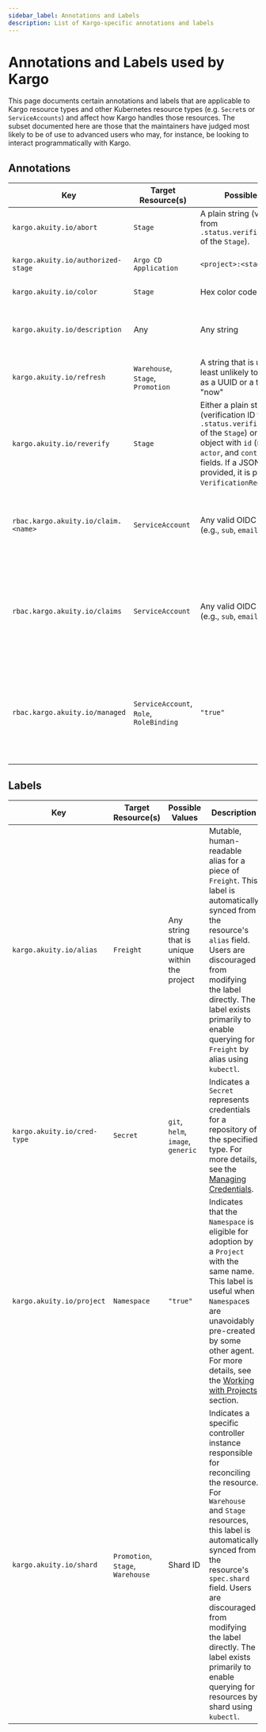 ```yaml
---
sidebar_label: Annotations and Labels
description: List of Kargo-specific annotations and labels
---
```


# Annotations and Labels used by Kargo

This page documents certain annotations and labels that are applicable to
Kargo resource types and other Kubernetes resource types (e.g. `Secret`s or
`ServiceAccounts`) and affect how Kargo handles those resources. The subset
documented here are those that the maintainers have judged most likely to be of
use to advanced users who may, for instance, be looking to interact
programmatically with Kargo.

## Annotations

| Key | Target Resource(s) | Possible Values | Description |
|-----|--------------------|-----------------|-------------|
| `kargo.akuity.io/abort` | `Stage` | A plain string (verification ID from `.status.verifications[*].id` of the `Stage`). | Aborts an in-progress `Freight` verification. |
| `kargo.akuity.io/authorized-stage` | `Argo CD Application` | `<project>:<stage>` | Indicates which `Stage` is authorized to manage the `Application` resource. |
| `kargo.akuity.io/color` | `Stage` | Hex color code (e.g. `#ff8800`) | Optional cosmetic color used in the UI's pipeline view. |
| `kargo.akuity.io/description` | Any | Any string | Optional human-readable description of the resource. May be used by the Kargo UI to display additional context or details. |
| `kargo.akuity.io/refresh` | `Warehouse`, `Stage`, `Promotion` | A string that is unique or at least unlikely to repeat, such as a UUID or a timestamp of "now" | Triggers reconciliation of the resource when its value changes. |
| `kargo.akuity.io/reverify` | `Stage` | Either a plain string (verification ID from `.status.verifications[*].id` of the `Stage`) or a JSON object with `id` (required), `actor`, and `controlPlane` fields. If a JSON object is provided, it is parsed as a `VerificationRequest`. | Triggers re-verification of a previously completed verification for the current `Freight`. |
| `rbac.kargo.akuity.io/claim.<name>` | `ServiceAccount` | Any valid OIDC claim value (e.g., `sub`, `email`, or `groups`) | Maps an OIDC claim to a `ServiceAccount`, enabling user-to-ServiceAccount mappings. For more details, refer to the access control sections of the [Operator Guide](../../40-operator-guide/40-security/30-access-controls.md) and [User Guide](../50-security/20-access-controls/index.md). |
| `rbac.kargo.akuity.io/claims` | `ServiceAccount` | Any valid OIDC claim values (e.g., `sub`, `email`, or `groups`) | Maps multiple OIDC claims to a `ServiceAccount`, enabling user-to-ServiceAccount mappings. This method is preferred over `rbac.kargo.akuity.io/claim.<name>`. For more details, refer to the access control sections of the [Operator Guide](../../40-operator-guide/40-security/30-access-controls.md) and [User Guide](../50-security/20-access-controls/index.md).
| `rbac.kargo.akuity.io/managed` | `ServiceAccount`, `Role`, `RoleBinding` | `"true"` | Permits the UI or CLI (via the API server) to programmatically manage trios of `ServiceAccount`, `Role`, and `RoleBinding` resources via Kargo's own ["roles" abstraction](../50-security/20-access-controls/index.md#managing-mappings-and-permissions). Omit this annotation if you wish to exclusively manage these resources [declaratively](../50-security/20-access-controls/index.md#managing-kargo-roles-declaratively). |

## Labels

| Key | Target Resource(s) | Possible Values | Description |
|-----|--------------------|-----------------|-------------|
| `kargo.akuity.io/alias` | `Freight` | Any string that is unique within the project | Mutable, human-readable alias for a piece of `Freight`. This label is automatically synced from the resource's `alias` field. Users are discouraged from modifying the label directly.  The label exists primarily to enable querying for `Freight` by alias using `kubectl`. |
| `kargo.akuity.io/cred-type` | `Secret` | `git`, `helm`, `image`, `generic` | Indicates a `Secret` represents credentials for a repository of the specified type. For more details, see the [Managing Credentials](../50-security/30-managing-credentials.md#repository-credentials-as-secret-resources). |
| `kargo.akuity.io/project` | `Namespace` | `"true"` | Indicates that the `Namespace` is eligible for adoption by a `Project` with the same name. This label is useful when `Namespace`s are unavoidably pre-created by some other agent. For more details, see the [Working with Projects](../20-how-to-guides/20-working-with-projects.md#namespace-adoption) section. |
| `kargo.akuity.io/shard` | `Promotion`, `Stage`, `Warehouse` | Shard ID | Indicates a specific controller instance responsible for reconciling the resource. For `Warehouse` and `Stage` resources, this label is automatically synced from the resource's `spec.shard` field. Users are discouraged from modifying the label directly. The label exists primarily to enable querying for resources by shard using `kubectl`. |
